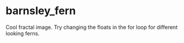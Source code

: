 # barnsley_fern
Cool fractal image. Try changing the floats in the for loop for different looking ferns.

